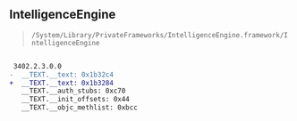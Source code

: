 ## IntelligenceEngine

> `/System/Library/PrivateFrameworks/IntelligenceEngine.framework/IntelligenceEngine`

```diff

 3402.2.3.0.0
-  __TEXT.__text: 0x1b32c4
+  __TEXT.__text: 0x1b3284
   __TEXT.__auth_stubs: 0xc70
   __TEXT.__init_offsets: 0x44
   __TEXT.__objc_methlist: 0xbcc

```

